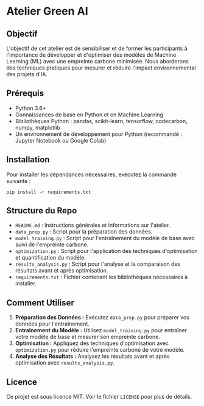 
# Atelier Green AI

## Objectif
L'objectif de cet atelier est de sensibiliser et de former les participants à l'importance de développer et d'optimiser des modèles de Machine Learning (ML) avec une empreinte carbone minimisée. Nous aborderons des techniques pratiques pour mesurer et réduire l'impact environnemental des projets d'IA.

## Prérequis
- Python 3.6+
- Connaissances de base en Python et en Machine Learning
- Bibliothèques Python : pandas, scikit-learn, tensorflow, codecarbon, numpy, matplotlib
- Un environnement de développement pour Python (recommandé : Jupyter Notebook ou Google Colab)

## Installation
Pour installer les dépendances nécessaires, exécutez la commande suivante :
```
pip install -r requirements.txt
```

## Structure du Repo
- `README.md` : Instructions générales et informations sur l'atelier.
- `data_prep.py` : Script pour la préparation des données.
- `model_training.py` : Script pour l'entraînement du modèle de base avec suivi de l'empreinte carbone.
- `optimization.py` : Script pour l'application des techniques d'optimisation et quantification du modèle.
- `results_analysis.py` : Script pour l'analyse et la comparaison des résultats avant et après optimisation.
- `requirements.txt` : Fichier contenant les bibliothèques nécessaires à installer.

## Comment Utiliser
1. **Préparation des Données :** Exécutez `data_prep.py` pour préparer vos données pour l'entraînement.
2. **Entraînement du Modèle :** Utilisez `model_training.py` pour entraîner votre modèle de base et mesurer son empreinte carbone.
3. **Optimisation :** Appliquez des techniques d'optimisation avec `optimization.py` pour réduire l'empreinte carbone de votre modèle.
4. **Analyse des Résultats :** Analysez les résultats avant et après optimisation avec `results_analysis.py`.

## Licence
Ce projet est sous licence MIT. Voir le fichier `LICENSE` pour plus de détails.
